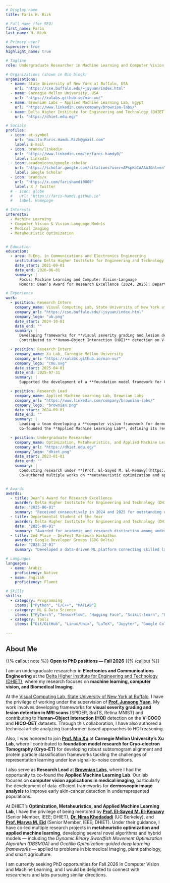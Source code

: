 ```yaml
---
# Display name
title: Faris H. Rizk

# Full name (for SEO)
first_name: Faris
last_name: H. Rizk

# Primary user?
superuser: true
highlight_name: true

# Tagline
role: Undergraduate Researcher in Machine Learning and Computer Vision

# Organizations (shown in Bio block)
organizations:
  - name: State University of New York at Buffalo, USA
    url: "https://cse.buffalo.edu/~jsyuan/index.html"
  - name: Carnegie Mellon University, USA
    url: "https://xulabs.github.io/min-xu/"
  - name: Brownian Labs — Applied Machine Learning Lab, Egypt
    url: "https://www.linkedin.com/company/brownian-labs/"
  - name: Delta Higher Institute for Engineering and Technology (DHIET), Egypt
    url: "https://dhiet.edu.eg/"

# Socials
profiles:
  - icon: at-symbol
    url: "mailto:Faris.Hamdi.Rizk@gmail.com"
    label: E-mail
  - icon: brands/linkedin
    url: "https://www.linkedin.com/in/fares-hamdy0/"
    label: LinkedIn
  - icon: academicons/google-scholar
    url: "https://scholar.google.com/citations?user=APspKoIAAAAJ&hl=en"
    label: Google Scholar
  - icon: brands/x
    url: "https://x.com/farishamdi0000"
    label: X / Twitter
  # - icon: globe
  #   url: "https://faris-hamdi.github.io"
  #   label: Homepage

# Interests
interests:
  - Machine Learning
  - Computer Vision & Vision-Language Models
  - Medical Imaging
  - Metaheuristic Optimization


# Education
education:
  - area: B.Eng. in Communications and Electronics Engineering
    institution: Delta Higher Institute for Engineering and Technology (DHIET)
    date_start: 2021-09-01
    date_end: 2026-06-01
    summary: |
      Focus: Machine Learning and Computer Vision-Language  
      Honors: Dean’s Award for Research Excellence (2024, 2025); Departmental Student of the Year (2025)

# Experience
work:
  - position: Research Intern
    company_name: Visual Computing Lab, State University of New York at Buffalo
    company_url: "https://cse.buffalo.edu/~jsyuan/index.html"
    company_logo: "ub.png"
    date_start: 2024-10-01
    date_end: ""
    summary: |
      Developing frameworks for **visual severity grading and lesion detection in MRI scans** (SPIDER, BraTS, and Retina MNIST datasets).  
      Contributed to **Human–Object Interaction (HOI)** detection on V-COCO and HICO-DET by curating a basketball-specific dataset and analyzing the QPIC transformer approach.

  - position: Research Intern
    company_name: Xu Lab, Carnegie Mellon University
    company_url: "https://xulabs.github.io/min-xu/"
    company_logo: "cmu.svg"
    date_start: 2025-04-01
    date_end: 2025-07-31
    summary: |
      Supported the development of a **foundation model framework for Cryo-electron Tomography (Cryo-ET)** subtomogram alignment and protein classification using **equivariant transformers** and **contrastive learning** for low signal-to-noise conditions.

  - position: Research Lead
    company_name: Applied Machine Learning Lab, Brownian Labs
    company_url: "https://www.linkedin.com/company/brownian-labs/"
    company_logo: "brownian.png"
    date_start: 2024-09-01
    date_end: ""
    summary: |
      Leading a team developing a **computer vision framework for dermoscopic image analysis** to improve early skin-cancer detection in underrepresented populations.  
      Co-founded the **Applied Machine Learning Lab**, defining its research roadmap and fostering AI research collaborations through the Brownian Labs Think Tank.

  - position: Undergraduate Researcher
    company_name: Optimization, Metaheuristics, and Applied Machine Learning Lab, DHIET
    company_url: "https://dhiet.edu.eg/"
    company_logo: "dhiet.png"
    date_start: 2023-01-01
    date_end: ""
    summary: |
      Conducting research under **[Prof. El-Sayed M. El-Kenawy](https://scholar.google.com/citations?user=fA25haEAAAAJ&hl=en)** (Senior Member, IEEE), **[Dr. Nima Khodadadi](https://nimakhodadadi.com/)** (UC Berkeley), and **[Prof. Marwa M. Eid](https://scholar.google.com/citations?user=OV-YIEAAAAAJ&hl=en)** (Senior Member, IEEE).  
      Co-authored multiple works on **metaheuristic optimization and applied machine learning**, including the development of **DBSMOA**, **Ocotillo Optimization–guided deep learning**, and **hybrid DTO–PRS** models for biomedical and agricultural applications.


# Awards
awards:
  - title: Dean’s Award for Research Excellence
    awarder: Delta Higher Institute for Engineering and Technology (DHIET)
    date: "2025-06-01"
    summary: "Received consecutively in 2024 and 2025 for outstanding undergraduate research performance."
  - title: Departmental Student of the Year
    awarder: Delta Higher Institute for Engineering and Technology (DHIET)
    date: "2025-06-01"
    summary: "Awarded for academic and research distinction among undergraduate students."
  - title: 2nd Place — DevFest Mansoura Hackathon
    awarder: Google Developer Groups (GDG Delta)
    date: "2023-12-01"
    summary: "Developed a data-driven ML platform connecting skilled laborers with clients; led UX and model integration."

# Languages
languages:
  - name: Arabic
    proficiency: Native
  - name: English
    proficiency: Fluent

# Skills
skills:
  - category: Programming
    items: ["Python", "C/C++", "MATLAB"]
  - category: ML & Data Science
    items: ["PyTorch", "TensorFlow", "Hugging Face", "Scikit-learn", "OpenCV"]
  - category: Tools
    items: ["Git/GitHub", "Linux/Unix", "LaTeX", "Jupyter", "Google Colab"]

---
```

## About Me

{{% callout note %}}
**Open to PhD positions — Fall 2026**
{{% /callout %}}

I am an undergraduate researcher in **Electronics and Communications Engineering** at the [Delta Higher Institute for Engineering and Technology (DHIET)](https://dhiet.edu.eg/), where my research focuses on **machine learning, computer vision, and Biomedical Imaging**.

At the [Visual Computing Lab, State University of New York at Buffalo](https://cse.buffalo.edu/~jsyuan/index.html), I have the privilege of working under the supervision of **[Prof. Junsong Yuan](https://cse.buffalo.edu/~jsyuan/index.html)**. My work involves developing frameworks for **visual severity grading and lesion detection in MRI scans** (SPIDER, BraTS, Retina MNIST) and contributing to **Human–Object Interaction (HOI)** detection on the **V-COCO** and **HICO-DET** datasets. Through this collaboration, I have also authored a technical article analyzing transformer-based approaches to HOI reasoning.

Also, I was honored to join **[Prof. Min Xu](https://xulabs.github.io/min-xu/)** at **Carnegie Mellon University’s Xu Lab**, where I contributed to **foundation model research for Cryo-electron Tomography (Cryo-ET)** for developing robust subtomogram alignment and protein particle classification frameworks tackling the challenges of representation learning under low signal-to-noise conditions.

I also serve as **Research Lead** at **[Brownian Labs](https://www.linkedin.com/company/brownian-labs/)**, where I had the opportunity to co-found the **Applied Machine Learning Lab**. Our lab focuses on **computer vision applications in medical imaging**, particularly the development of data-efficient frameworks for **dermoscopic image analysis** to improve early skin-cancer detection in underrepresented populations.

At DHIET’s **Optimization, Metaheuristics, and Applied Machine Learning Lab**, I have the privilege of being mentored by **[Prof. El-Sayed M. El-Kenawy](https://scholar.google.com/citations?user=fA25haEAAAAJ&hl=en)** (Senior Member, IEEE; DHIET), **[Dr. Nima Khodadadi](https://nimakhodadadi.com/)** (UC Berkeley), and **[Prof. Marwa M. Eid](https://scholar.google.com/citations?user=OV-YIEAAAAAJ&hl=en)** (Senior Member, IEEE; DHIET). Under their guidance, I have co-led multiple research projects in **metaheuristic optimization and applied machine learning**, developing several novel algorithms and hybrid models — including the *Dynamic Binary Swordfish Movement Optimization Algorithm (DBSMOA)* and *Ocotillo Optimization–guided deep learning frameworks* — applied to problems in biomedical imaging, plant pathology, and smart agriculture.

 I am currently seeking PhD opportunities for Fall 2026 in Computer Vision and Machine Learning, and I would be delighted to connect with researchers and labs pursuing similar directions.

